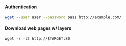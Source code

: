 #### Authentication
```bash
wget --user user --password pass http://example.com/
```
#### Download web pages w/ layers
```
wget -r -l2 http://$TARGET:80
```
